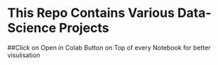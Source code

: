 # This Repo Contains Various Data-Science Projects<br>
##Click on Open in Colab Button on Top of every Notebook for better visulisation
